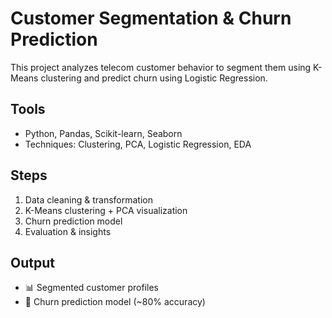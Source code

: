 # Customer Segmentation & Churn Prediction

This project analyzes telecom customer behavior to segment them using K-Means clustering and predict churn using Logistic Regression.

## Tools
- Python, Pandas, Scikit-learn, Seaborn
- Techniques: Clustering, PCA, Logistic Regression, EDA

## Steps
1. Data cleaning & transformation
2. K-Means clustering + PCA visualization
3. Churn prediction model
4. Evaluation & insights

## Output
- 📊 Segmented customer profiles
- 🧠 Churn prediction model (~80% accuracy)

